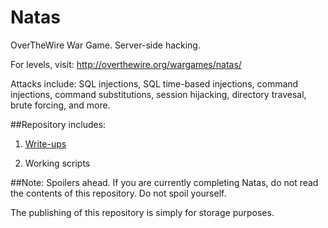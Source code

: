 # Natas
OverTheWire War Game. Server-side hacking.

For levels, visit: http://overthewire.org/wargames/natas/

Attacks include: SQL injections, SQL time-based injections, command injections, command substitutions, session hijacking, directory travesal, brute forcing, and more.

##Repository includes:

1) [Write-ups](natas_writeups.txt)

2) Working scripts

##Note: 
Spoilers ahead. If you are currently completing Natas, do not read the contents of this repository. Do not spoil yourself.

The publishing of this repository is simply for storage purposes.
